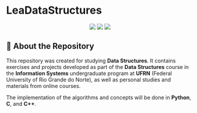 # LeaDataStructures

<p align="center">
  <img src="https://img.shields.io/badge/python-%233776AB.svg?style=for-the-badge&logo=python&logoColor=white"/>
  <img src="https://img.shields.io/badge/C-%2300599C.svg?style=for-the-badge&logo=C&logoColor=white"/>
  <img src="https://img.shields.io/badge/C%2B%2B-%2300599C.svg?style=for-the-badge&logo=C%2B%2B&logoColor=white"/>
</p>

## 📑 About the Repository

This repository was created for studying **Data Structures**. It contains exercises and projects developed as part of the **Data Structures** course in the **Information Systems** undergraduate program at **UFRN** (Federal University of Rio Grande do Norte), as well as personal studies and materials from online courses.

The implementation of the algorithms and concepts will be done in **Python**, **C**, and **C++**.
